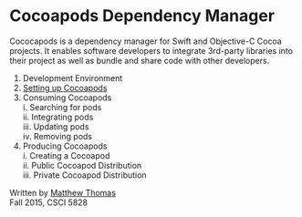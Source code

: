 # Cocoapods Dependency Manager

Cococapods is a dependency manager for Swift and Objective-C Cocoa projects. It enables software developers to integrate 3rd-party libraries into their project as well as bundle and share code with other developers.

1. Development Environment  
2. [Setting up Cocoapods](setup.md)  
3. Consuming Cocoapods  
  i. Searching for pods  
  ii. Integrating pods  
  iii. Updating pods  
  iv. Removing pods  
4. Producing Cocoapods  
  i. Creating a Cocoapod  
  ii. Public Cocoapod Distribution  
  iii. Private Cocoapod Distribution  


Written by [Matthew Thomas](mailto:matt@bocosoft.net)  
Fall 2015, CSCI 5828
